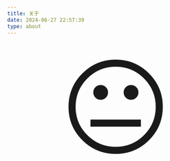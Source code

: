 ```yaml
---
title: 关于
date: 2024-06-27 22:57:39
type: about
---
```


<html>
<head>
<style>
  .center {
    text-align: center;
    font-size: 250px;
  }
</style>
</head>
<body>

<div class="center">
  😐
</div>

</body>
</html>
